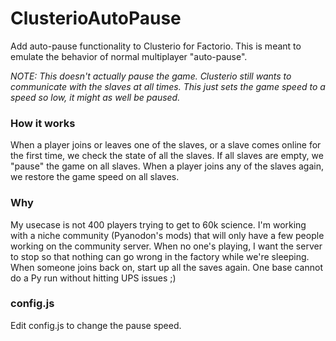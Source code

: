 # ClusterioAutoPause
Add auto-pause functionality to Clusterio for Factorio. This is meant to
emulate the behavior of normal multiplayer "auto-pause".

*NOTE: This doesn't actually pause the game. Clusterio still wants to
communicate with the slaves at all times. This just sets the game speed to a
speed so low, it might as well be paused.*

### How it works
When a player joins or leaves one of the slaves, or a slave comes online
for the first time, we check the state of all the slaves. If all slaves are
empty, we "pause" the game on all slaves. When a player joins any of the
slaves again, we restore the game speed on all slaves.

### Why 
My usecase is not 400 players trying to get to 60k science. I'm working with a
niche community (Pyanodon's mods) that will only have a few people working on
the community server. When no one's playing, I want the server to stop so that
nothing can go wrong in the factory while we're sleeping. When someone joins
back on, start up all the saves again. One base cannot do a Py run without
hitting UPS issues ;)

### config.js
Edit config.js to change the pause speed.

